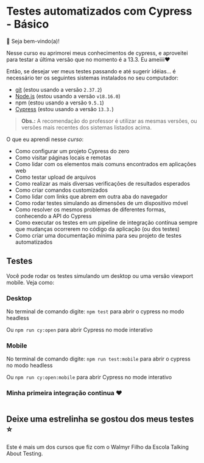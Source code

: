 # Testes automatizados com Cypress - Básico
👋 Seja bem-vindo(a)!


Nesse curso eu aprimorei meus conhecimentos de cypress, e aproveitei para testar a última versão que no momento é a 13.3. Eu ameiiii❤️

Então, se desejar ver meus testes passando e até sugerir idéias... é necessário ter os seguintes sistemas instalados no seu computador: 

- [git](https://git-scm.com/) (estou usando a versão `2.37.2`)
- [Node.js](https://nodejs.org/en/) (estou usando a versão `v18.16.0`)
- npm (estou usando a versão `9.5.1`)
- [Cypress](https://cypress.io) (estou usando a versão `13.3.`)

> **Obs.:** A recomendação do professor é utilizar as mesmas versões, ou versões mais recentes dos sistemas listados acima.
>
 
O que eu aprendi nesse *curso*:

- Como configurar um projeto Cypress do zero
- Como visitar páginas locais e remotas
- Como lidar com os elementos mais comuns encontrados em aplicações web
- Como testar upload de arquivos
- Como realizar as mais diversas verificações de resultados esperados
- Como criar comandos customizados
- Como lidar com links que abrem em outra aba do navegador
- Como rodar testes simulando as dimensões de um dispositivo móvel
- Como resolver os mesmos problemas de diferentes formas, conhecendo a API do Cypress
- Como executar os testes em um pipeline de integração contínua sempre que mudanças ocorrerem no código da aplicação (ou dos testes)
- Como criar uma documentação mínima para seu projeto de testes automatizados

## Testes

Você pode rodar os testes simulando um desktop ou uma versão viewport mobile. Veja como:

### Desktop

No terminal de comando digite: `npm test` para abrir o cypress no modo  headless

Ou `npm run cy:open` para abrir Cypress no mode interativo 

### Mobile

No terminal de comando digite: `npm run test:mobile` para abrir o cypress no modo  headless

Ou `npm run cy:open:mobile` para abrir Cypress no mode interativo 

### Minha primeira integração continua ❤️

<div>
<a href="#" target="_blank"><img cypress="./fixtures/pipeline.jpg"></a>
</div>


## Deixe uma estrelinha se gostou dos meus testes ⭐

Este é mais um dos cursos que fiz com o Walmyr Filho da Escola Talking About Testing.